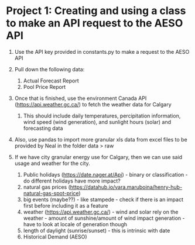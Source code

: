 # Project 1: Creating and using a class to make an API request to the AESO API

1. Use the API key provided in constants.py to make a request to the AESO API

2. Pull down the following data:
   1. Actual Forecast Report
   2. Pool Price Report
   
3. Once that is finished, use the environment Canada API (https://api.weather.gc.ca/) to fetch the weather data for Calgary
   1. This should include daily temperatures, percipitation information, wind speed (wind generation), and sunlight hours (solar) and forecasting data
   
4. Also, use pandas to import more granular xls data from excel files to be provided by Neal in the folder data > raw

5. If we have city granular energy use for Calgary, then we can use said usage and weather for the city. 
   1. Public holidays (https://date.nager.at/Api) - binary or classification - do different holidays have more impact?
   2. natural gas prices (https://datahub.io/vara.maruboina/henry-hub-natural-gas-spot-price)
   3. big events (maybe??) - like stampede - check if there is an impact first before including it as a feature 
   4. weather (https://api.weather.gc.ca/) - wind and solar rely on the weather - amount of sunshine/amount of wind impact generation - have to look at locale of generation though
   5. length of daylight (sunrise/sunset) - this is intrinsic with date
   6. Historical Demand (AESO)
   
